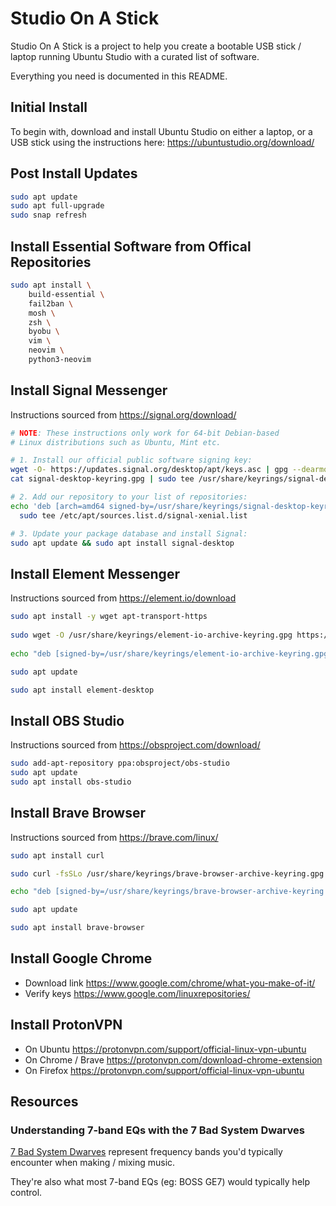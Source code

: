 # Studio On A Stick

Studio On A Stick is a project to help you create a bootable USB stick / laptop
running Ubuntu Studio with a curated list of software.

Everything you need is documented in this README.

## Initial Install

To begin with, download and install Ubuntu Studio on either a laptop, or a USB
stick using the instructions here: https://ubuntustudio.org/download/

## Post Install Updates

```bash
sudo apt update
sudo apt full-upgrade
sudo snap refresh
```

## Install Essential Software from Offical Repositories

```bash
sudo apt install \
    build-essential \
    fail2ban \
    mosh \
    zsh \
    byobu \
    vim \
    neovim \
    python3-neovim
```

## Install Signal Messenger

Instructions sourced from https://signal.org/download/

```bash
# NOTE: These instructions only work for 64-bit Debian-based
# Linux distributions such as Ubuntu, Mint etc.

# 1. Install our official public software signing key:
wget -O- https://updates.signal.org/desktop/apt/keys.asc | gpg --dearmor > signal-desktop-keyring.gpg;
cat signal-desktop-keyring.gpg | sudo tee /usr/share/keyrings/signal-desktop-keyring.gpg > /dev/null

# 2. Add our repository to your list of repositories:
echo 'deb [arch=amd64 signed-by=/usr/share/keyrings/signal-desktop-keyring.gpg] https://updates.signal.org/desktop/apt xenial main' |\
  sudo tee /etc/apt/sources.list.d/signal-xenial.list

# 3. Update your package database and install Signal:
sudo apt update && sudo apt install signal-desktop
```

## Install Element Messenger

Instructions sourced from https://element.io/download

```bash
sudo apt install -y wget apt-transport-https
‍
sudo wget -O /usr/share/keyrings/element-io-archive-keyring.gpg https://packages.element.io/debian/element-io-archive-keyring.gpg
‍
echo "deb [signed-by=/usr/share/keyrings/element-io-archive-keyring.gpg] https://packages.element.io/debian/ default main" | sudo tee /etc/apt/sources.list.d/element-io.list

sudo apt update

sudo apt install element-desktop
```

## Install OBS Studio

Instructions sourced from https://obsproject.com/download/

```bash
sudo add-apt-repository ppa:obsproject/obs-studio
sudo apt update
sudo apt install obs-studio
```

## Install Brave Browser

Instructions sourced from https://brave.com/linux/

```bash
sudo apt install curl

sudo curl -fsSLo /usr/share/keyrings/brave-browser-archive-keyring.gpg https://brave-browser-apt-release.s3.brave.com/brave-browser-archive-keyring.gpg

echo "deb [signed-by=/usr/share/keyrings/brave-browser-archive-keyring.gpg] https://brave-browser-apt-release.s3.brave.com/ stable main"|sudo tee /etc/apt/sources.list.d/brave-browser-release.list

sudo apt update

sudo apt install brave-browser
```

## Install Google Chrome

* Download link https://www.google.com/chrome/what-you-make-of-it/
* Verify keys https://www.google.com/linuxrepositories/

## Install ProtonVPN

* On Ubuntu https://protonvpn.com/support/official-linux-vpn-ubuntu
* On Chrome / Brave https://protonvpn.com/download-chrome-extension
* On Firefox https://protonvpn.com/support/official-linux-vpn-ubuntu

## Resources

### Understanding 7-band EQs with the 7 Bad System Dwarves

[7 Bad System Dwarves](https://www.rationalacoustics.com/pages/the-7-bad-system-dwarves)
represent frequency bands you'd typically encounter when making / mixing music.

They're also what most 7-band EQs (eg: BOSS GE7) would typically help control.